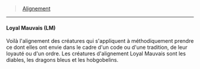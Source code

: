 ﻿---
!GenericItem
Id: alignment_hd.md#loyal-mauvais-lm
ParentLink: alignment_hd.md#alignement
Name: Loyal Mauvais (LM)
ParentName: Alignement
NameLevel: 4
Attributes: {}
---
> [Alignement](hd_alignment.md)

---

#### Loyal Mauvais (LM)

Voilà l'alignement des créatures qui s'appliquent à méthodiquement prendre ce dont elles ont envie dans le cadre d'un code ou d'une tradition, de leur loyauté ou d'un ordre. Les créatures d'alignement Loyal Mauvais sont les diables, les dragons bleus et les hobgobelins.

